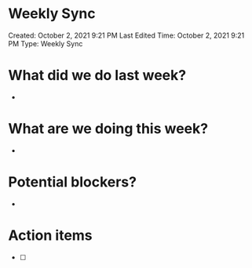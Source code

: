 # Weekly Sync

Created: October 2, 2021 9:21 PM
Last Edited Time: October 2, 2021 9:21 PM
Type: Weekly Sync

# What did we do last week?

- 

# What are we doing this week?

- 

# Potential blockers?

- 

# Action items

- [ ]